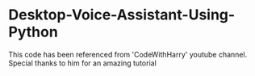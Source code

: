# Desktop-Voice-Assistant-Using-Python
This code has been referenced from 'CodeWithHarry' youtube channel. Special thanks to him for an amazing tutorial
